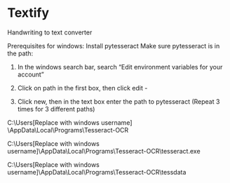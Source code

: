 # Textify
Handwriting to text converter

Prerequisites for windows:
Install pytesseract
Make sure pytesseract is in the path:
1. In the windows search bar, search “Edit environment variables for your account”
   
2. Click on path in the first box, then click edit -
   
3. Click new, then in the text box enter the path to pytesseract (Repeat 3 times for 3 different paths)


C:\Users\[Replace with windows username] \AppData\Local\Programs\Tesseract-OCR

C:\Users\[Replace with windows username]\AppData\Local\Programs\Tesseract-OCR\tesseract.exe

C:\Users\[Replace with windows username]\AppData\Local\Programs\Tesseract-OCR\tessdata

